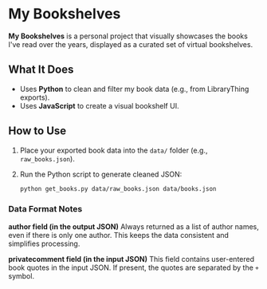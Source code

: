 # My Bookshelves

**My Bookshelves** is a personal project that visually showcases the books I've read over the years, displayed as a curated set of virtual bookshelves.

## What It Does

- Uses **Python** to clean and filter my book data (e.g., from LibraryThing exports).
- Uses **JavaScript** to create a visual bookshelf UI.

## How to Use

1. Place your exported book data into the `data/` folder (e.g., `raw_books.json`).
2. Run the Python script to generate cleaned JSON:

   ```bash
   python get_books.py data/raw_books.json data/books.json
   ```

### Data Format Notes

**author field (in the output JSON)**
Always returned as a list of author names, even if there is only one author. This keeps the data consistent and simplifies processing.

**privatecomment field (in the input JSON)**
This field contains user-entered book quotes in the input JSON. If present, the quotes are separated by the `+` symbol.
